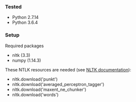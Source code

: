### Tested
- Python 2.7.14
- Python 3.6.4

### Setup

Required packages
- nltk (3.3)
- numpy (1.14.3)

These NTLK resources are needed (see [NLTK documentation](https://www.nltk.org/data.html)):
- nltk.download('punkt')
- nltk.download('averaged_perceptron_tagger')
- nltk.download('maxent_ne_chunker')
- nltk.download('words')

